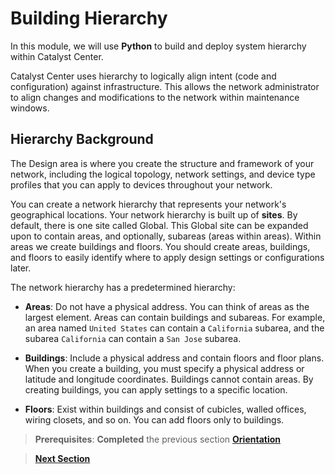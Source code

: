 # Building Hierarchy

In this module, we will use **Python** to build and deploy system hierarchy within Catalyst Center. 

Catalyst Center uses hierarchy to logically align intent (code and configuration) against infrastructure. This allows the network administrator to align changes and modifications to the network within maintenance windows.

## Hierarchy Background

The Design area is where you create the structure and framework of your network, including the logical topology, network settings, and device type profiles that you can apply to devices throughout your network.

You can create a network hierarchy that represents your network's geographical locations. Your network hierarchy is built up of **sites**. By default, there is one site called Global. This Global site can be expanded upon to contain areas, and optionally, subareas (areas within areas). Within areas we create buildings and floors. You should create areas, buildings, and floors to easily identify where to apply design settings or configurations later. 

The network hierarchy has a predetermined hierarchy:

- **Areas**: Do not have a physical address. You can think of areas as the largest element. Areas can contain buildings and subareas. For example, an area named `United States` can contain a `California` subarea, and the subarea `California` can contain a `San Jose` subarea.

- **Buildings**: Include a physical address and contain floors and floor plans. When you create a building, you must specify a physical address or latitude and longitude coordinates. Buildings cannot contain areas. By creating buildings, you can apply settings to a specific location.

- **Floors**: Exist within buildings and consist of cubicles, walled offices, wiring closets, and so on. You can add floors only to buildings.

> **Prerequisites**: **Completed** the previous section [**Orientation**](../python-0-orientation/01-intro.md)

> [**Next Section**](./02-examine.md)
